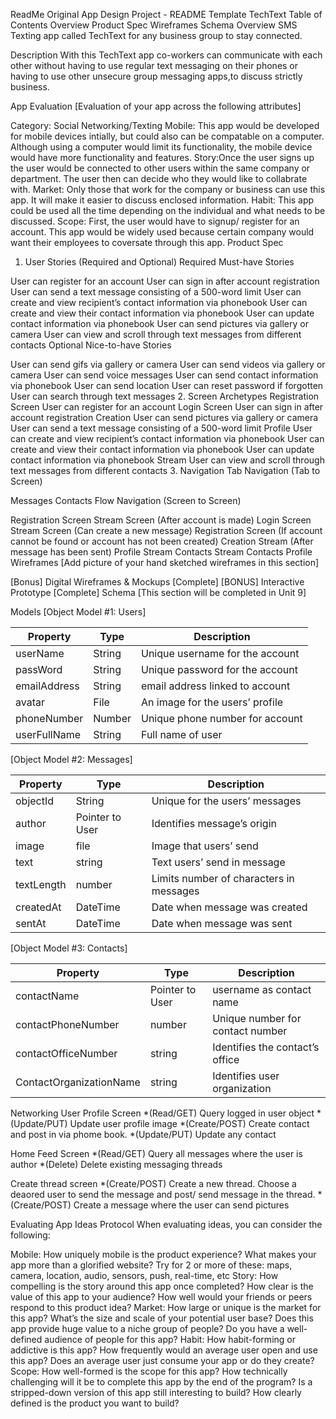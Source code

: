 ReadMe
Original App Design Project - README Template
TechText
Table of Contents
Overview
Product Spec
Wireframes
Schema
Overview
SMS Texting app called TechText for any business group to stay connected.

Description
With this TechText app co-workers can communicate with each other without having to use regular text messaging on their phones or having to use other unsecure group messaging apps,to discuss strictly business.

App Evaluation
[Evaluation of your app across the following attributes]

Category: Social Networking/Texting
Mobile: This app would be developed for mobile devices intially, but could also can be compatable on a computer. Although using a computer would limit its functionality, the mobile device would have more functionality and features.
Story:Once the user signs up the user would be connected to other users within the same company or department. The user then can decide who they would like to collabrate with.
Market: Only those that work for the company or business can use this app. It will make it easier to discuss enclosed information.
Habit: This app could be used all the time depending on the individual and what needs to be discussed.
Scope: First, the user would have to signup/ register for an account. This app would be widely used because certain company would want their employees to coversate through this app.
Product Spec
1. User Stories (Required and Optional)
Required Must-have Stories

User can register for an account
User can sign in after account registration
User can send a text message consisting of a 500-word limit
User can create and view recipient’s contact information via phonebook
User can create and view their contact information via phonebook
User can update contact information via phonebook
User can send pictures via gallery or camera
User can view and scroll through text messages from different contacts
Optional Nice-to-have Stories

User can send gifs via gallery or camera
User can send videos via gallery or camera
User can send voice messages
User can send contact information via phonebook
User can send location
User can reset password if forgotten
User can search through text messages
2. Screen Archetypes
Registration Screen
User can register for an account
Login Screen
User can sign in after account registration
Creation
User can send pictures via gallery or camera
User can send a text message consisting of a 500-word limit
Profile
User can create and view recipient’s contact information via phonebook
User can create and view their contact information via phonebook
User can update contact information via phonebook
Stream
User can view and scroll through text messages from different contacts
3. Navigation
Tab Navigation (Tab to Screen)

Messages
Contacts
Flow Navigation (Screen to Screen)

Registration Screen
Stream Screen (After account is made)
Login Screen
Stream Screen (Can create a new message)
Registration Screen (If account cannot be found or account has not been created)
Creation
Stream (After message has been sent)
Profile
Stream
Contacts
Stream
Contacts
Profile
Wireframes
[Add picture of your hand sketched wireframes in this section]


[Bonus] Digital Wireframes & Mockups [Complete]
[BONUS] Interactive Prototype [Complete]
Schema
[This section will be completed in Unit 9]

Models
[Object Model #1: Users]

|Property    |	Type	| Description                    |
|------------|--------|--------------------------------|
|userName    |	String|	Unique username for the account|
|passWord    |	String|	Unique password for the account|
|emailAddress|	String|	email address linked to account|
|avatar      |	File	| An image for the users’ profile|
|phoneNumber |	Number| Unique phone number for account|
|userFullName|	String|	Full name of user              |

[Object Model #2: Messages]

|Property	  |Type	            |Description                            |
|-----------|-----------------|---------------------------------------|
|objectId	  |String	          |Unique for the users’ messages         |
|author	    |Pointer to User	|Identifies message’s origin            |
|image	    |file	            |Image that users’ send                 |
|text	      |string	          |Text users’ send in message            |
|textLength	|number	          |Limits number of characters in messages|
|createdAt	|DateTime	        |Date when message was created          |
|sentAt	    |DateTime	        |Date when message was sent             |

[Object Model #3: Contacts]

|Property	              |Type	            |Description                     |
|-----------------------|-----------------|--------------------------------|
|contactName	          |Pointer to User	|username as contact name        |
|contactPhoneNumber     |number	          |Unique number for contact number|
|contactOfficeNumber    |string	          |Identifies the contact’s office |
|ContactOrganizationName|string	          |Identifies user organization    |

Networking
User Profile Screen
*(Read/GET) Query logged in user object
*(Update/PUT) Update user profile image
*(Create/POST) Create contact and post in via phome book.
*(Update/PUT) Update any contact

Home Feed Screen
*(Read/GET) Query all messages where the user is author
*(Delete) Delete existing messaging threads

Create thread screen
*(Create/POST) Create a new thread. Choose a deaored user to send the message and post/ send message in the thread.
*(Create/POST) Create a message where the user can send pictures

Evaluating App Ideas Protocol
When evaluating ideas, you can consider the following:

Mobile: How uniquely mobile is the product experience?
What makes your app more than a glorified website?
Try for 2 or more of these: maps, camera, location, audio, sensors, push, real-time, etc
Story: How compelling is the story around this app once completed?
How clear is the value of this app to your audience?
How well would your friends or peers respond to this product idea?
Market: How large or unique is the market for this app?
What’s the size and scale of your potential user base?
Does this app provide huge value to a niche group of people?
Do you have a well-defined audience of people for this app?
Habit: How habit-forming or addictive is this app?
How frequently would an average user open and use this app?
Does an average user just consume your app or do they create?
Scope: How well-formed is the scope for this app?
How technically challenging will it be to complete this app by the end of the program?
Is a stripped-down version of this app still interesting to build?
How clearly defined is the product you want to build?
